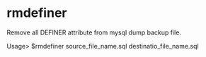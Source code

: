# rmdefiner
Remove all DEFINER attribute from mysql dump backup file.

Usage>
$rmdefiner source_file_name.sql destinatio_file_name.sql
